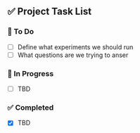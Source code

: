 ## ✅ Project Task List

### 🚀 To Do
- [ ] Define what experiments we should run
- [ ] What questions are we trying to anser

### 🧪 In Progress
- [ ] TBD

### ✅ Completed
- [x] TBD
